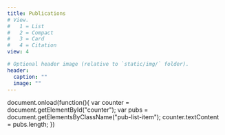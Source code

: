 ```yaml
---
title: Publications 
# View.
#   1 = List
#   2 = Compact
#   3 = Card
#   4 = Citation
view: 4

# Optional header image (relative to `static/img/` folder).
header:
  caption: ""
  image: ""
---
```


<p id="counter"></p>
document.onload(function(){
	var counter = document.getElementById("counter");
	var pubs = document.getElementsByClassName("pub-list-item");
	counter.textContent = pubs.length;
	})